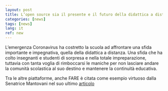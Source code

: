 ```yaml
---
layout: post
title: L’open source sia il presente e il futuro della didattica a distanza 
categories: [news]
tags: [news]
lang: it
ref: new
---
```


L’emergenza Coronavirus ha costretto la scuola ad affrontare una sfida importante e impegnativa, quella della didattica a distanza.
Una sfida che ha colto insegnanti e studenti di sorpresa e nella totale impreparazione, tuttavia con tanta voglia di rimboccarsi le maniche per non lasciare andare la comunità scolastica al suo destino e mantenere la continuità educativa.

Tra le altre piattaforme, anche FARE è citata come esempio virtuoso dalla Senatrice Mantovani nel suo ultimo [articolo
](https://www.ilblogdellestelle.it/2020/04/lopen-source-sia-il-presente-e-il-futuro-della-didattica-a-distanza.html/)
